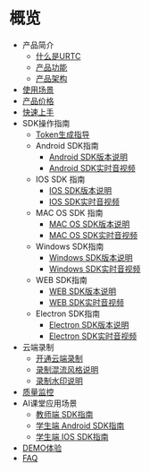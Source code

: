 # 概览

* 产品简介
    * [什么是URTC](video/urtc/introduction/concept)
    * [产品功能](video/urtc/introduction/functions)
    * [产品架构](video/urtc/introduction/structure)
* [使用场景](video/urtc/scenario)
* [产品价格](video/urtc/price)
* [快速上手](video/urtc/quick)
* SDK操作指南
    * [Token生成指导](video/urtc/sdk/token)
    * Android SDK指南
      * [Android SDK版本说明](video/urtc/sdk/Android/AndroidVersion)   
      * [Android SDK实时音视频](video/urtc/sdk/Android/AndroidSDK)  
    * IOS SDK 指南
      * [IOS SDK版本说明](video/urtc/sdk/IOS/IOSVersion)   
      * [IOS SDK实时音视频](video/urtc/sdk/IOS/IOSSDK)  
    * MAC OS SDK 指南
      * [MAC OS SDK版本说明](video/urtc/sdk/MacOS/IOSVersion)   
      * [MAC OS SDK实时音视频](video/urtc/sdk/MacOS/MacOSSDK)  
    * Windows SDK指南
      * [Windows SDK版本说明](video/urtc/sdk/Windows/WindowsVersion)   
      * [Windows SDK实时音视频](video/urtc/sdk/Windows/windowsSDK)   
    * WEB SDK指南      
      * [WEB SDK版本说明](video/urtc/sdk/web/webVersion)  
      * [WEB SDK实时音视频](video/urtc/sdk/web/websdk)    
    * Electron SDK指南
      * [Electron SDK版本说明](video/urtc/sdk/Electron/ElectronVersion)   
      * [Electron SDK实时音视频](video/urtc/sdk/Electron/ElectronSDK)   
* 云端录制
     * [开通云端录制](video/urtc/cloudRecord/openRecord)  
     * [录制混流风格说明](video/urtc/cloudRecord/RecordLaylout)  
     * [录制水印说明](video/urtc/cloudRecord/RecordWatermark) 
* [质量监控](video/urtc/quality/qualityDocs)
* AI课堂应用场景
     * [教师端 SDK指南](video/urtc/scenarioSDK/AIclass/Teacher)  
     * [学生端 Android SDK指南](video/urtc/scenarioSDK/AIclass/StudentAndriod)  
     * [学生端 IOS SDK指南](video/urtc/scenarioSDK/AIclass/StudentIOS)     
* [DEMO体验](video/urtc/demo)
* [FAQ](video/urtc/faq)
   
   
    
        
